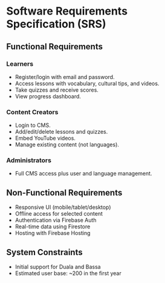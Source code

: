 # Software Requirements Specification (SRS)

## Functional Requirements

### Learners
- Register/login with email and password.
- Access lessons with vocabulary, cultural tips, and videos.
- Take quizzes and receive scores.
- View progress dashboard.

### Content Creators
- Login to CMS.
- Add/edit/delete lessons and quizzes.
- Embed YouTube videos.
- Manage existing content (not languages).

### Administrators
- Full CMS access plus user and language management.

## Non-Functional Requirements
- Responsive UI (mobile/tablet/desktop)
- Offline access for selected content
- Authentication via Firebase Auth
- Real-time data using Firestore
- Hosting with Firebase Hosting

## System Constraints
- Initial support for Duala and Bassa
- Estimated user base: ~200 in the first year